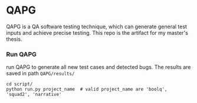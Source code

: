 # QAPG
QAPG is a QA software testing technique, which can generate general test inputs and achieve precise testing. This repo is the artifact for my master's thesis.


### Run QAPG

run QAPG to generate all new test cases and detected bugs. 
The results are saved in path `QAPG/results/`

```
cd script/
python run.py project_name  # valid project_name are 'boolq', 'squad2', 'narrative' 
```
